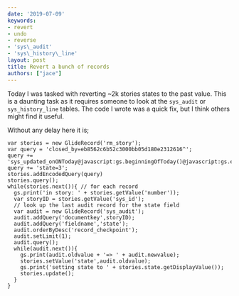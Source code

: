 ```yaml
---
date: '2019-07-09'
keywords:
- revert
- undo
- reverse
- 'sys\_audit'
- 'sys\_history\_line'
layout: post
title: Revert a bunch of records
authors: ["jace"]
---
```


Today I was tasked with reverting \~2k stories states to the past value.
This is a daunting task as it requires someone to look at the
`sys_audit` or `sys_history_line` tables. The code I wrote was a quick
fix, but I think others might find it useful.

Without any delay here it is;

``` {.js}
var stories = new GlideRecord('rm_story');
var query = 'closed_by=eb8562c6b52c3000bb05d180e2312616^';
query += 'sys_updated_onONToday@javascript:gs.beginningOfToday()@javascript:gs.endOfToday()^';
query += 'state=3';
stories.addEncodedQuery(query)
stories.query();
while(stories.next()){ // for each record
  gs.print('in story: ' + stories.getValue('number'));
  var storyID = stories.getValue('sys_id');
  // look up the last audit record for the state field
  var audit = new GlideRecord('sys_audit');
  audit.addQuery('documentkey',storyID);
  audit.addQuery('fieldname','state');
  audit.orderByDesc('record_checkpoint');
  audit.setLimit(1);
  audit.query();
  while(audit.next()){
    gs.print(audit.oldvalue + '=> ' + audit.newvalue);
    stories.setValue('state',audit.oldvalue);
    gs.print('setting state to ' + stories.state.getDisplayValue());
    stories.update();
  }
}
```
